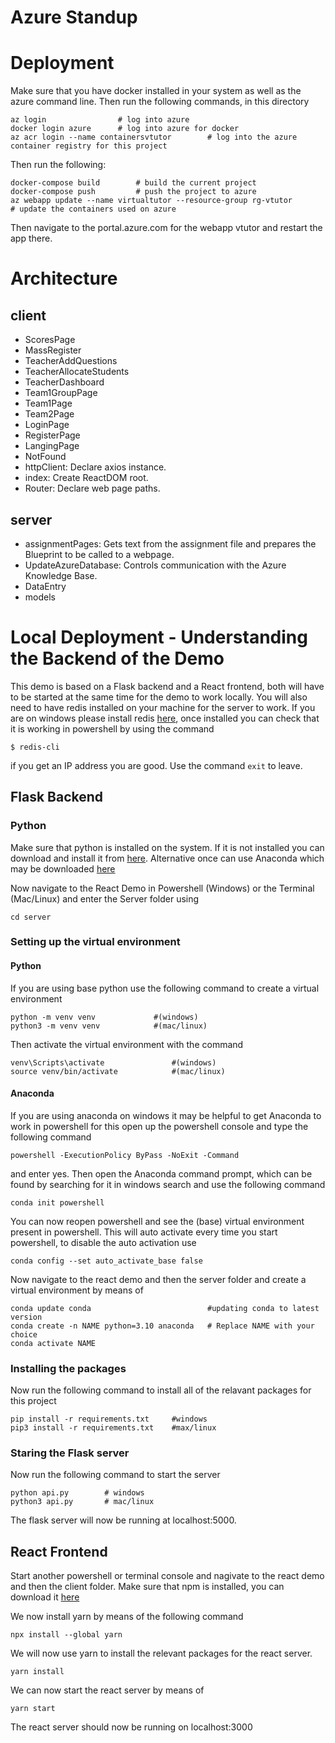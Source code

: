 # Azure Standup

# Deployment
Make sure that you have docker installed in your system as well as the azure command line. Then run the following commands, in this directory

```
az login                # log into azure
docker login azure      # log into azure for docker
az acr login --name containersvtutor        # log into the azure container registry for this project
```

Then run the following:

```
docker-compose build        # build the current project
docker-compose push         # push the project to azure
az webapp update --name virtualtutor --resource-group rg-vtutor         # update the containers used on azure
```

Then navigate to the portal.azure.com for the webapp vtutor and restart the app there.

# Architecture

## client

* ScoresPage
* MassRegister
* TeacherAddQuestions
* TeacherAllocateStudents
* TeacherDashboard
* Team1GroupPage
* Team1Page
* Team2Page
* LoginPage
* RegisterPage
* LangingPage
* NotFound
* httpClient: Declare axios instance.
* index: Create ReactDOM root.
* Router: Declare web page paths.

## server

* assignmentPages: Gets text from the assignment file and prepares the Blueprint to be called to a webpage.
* UpdateAzureDatabase: Controls communication with the Azure Knowledge Base.
* DataEntry
* models

# Local Deployment - Understanding the Backend of the Demo

This demo is based on a Flask backend and a React frontend, both will have to be started at the same time for the demo to work locally. You will also need to have redis installed on your machine for the server to work. If you are on windows please install redis [here](https://github.com/microsoftarchive/redis/releases/tag/win-3.0.504), once installed you can check that it is working in powershell by using the command

```
$ redis-cli
```
if you get an IP address you are good. Use the command ```exit``` to leave.

## Flask Backend

### Python
Make sure that python is installed on the system. If it is not installed you can download and install it from [here](https://www.python.org/downloads/windows/). Alternative once can use Anaconda which may be downloaded [here](https://www.anaconda.com/)

Now navigate to the React Demo in Powershell (Windows) or the Terminal (Mac/Linux) and enter the Server folder using

```
cd server
```

### Setting up the virtual environment

#### Python
If you are using base python use the following command to create a virtual environment
```
python -m venv venv             #(windows)
python3 -m venv venv            #(mac/linux)
```

Then activate the virtual environment with the command

```
venv\Scripts\activate               #(windows)
source venv/bin/activate            #(mac/linux)
```

#### Anaconda 
If you are using anaconda on windows it may be helpful to get Anaconda to work in powershell for this open up the powershell console and type the following command
```
powershell -ExecutionPolicy ByPass -NoExit -Command 
```
and enter yes. Then open the Anaconda command prompt, which can be found by searching for it in windows search and use the following command
```
conda init powershell
```
You can now reopen powershell and see the (base) virtual environment present in powershell. This will auto activate every time you start powershell, to disable the auto activation use
```
conda config --set auto_activate_base false
```

Now navigate to the react demo and then the server folder and create a virtual environment by means of

```
conda update conda                          #updating conda to latest version
conda create -n NAME python=3.10 anaconda   # Replace NAME with your choice
conda activate NAME
```


### Installing the packages
Now run the following command to install all of the relavant packages for this project
```
pip install -r requirements.txt     #windows
pip3 install -r requirements.txt    #max/linux 
```


### Staring the Flask server
Now run the following command to start the server
```
python api.py        # windows
python3 api.py       # mac/linux 
```

The flask server will now be running at localhost:5000.

## React Frontend
Start another powershell or terminal console and nagivate to the react demo and then the client folder. Make sure that npm is installed, you can download it [here](https://docs.npmjs.com/downloading-and-installing-node-js-and-npm)

We now install yarn by means of the following command
```
npx install --global yarn
```

We will now use yarn to install the relevant packages for the react server.
```
yarn install
```
We can now start the react server by means of 

```
yarn start
```
The react server should now be running on localhost:3000




